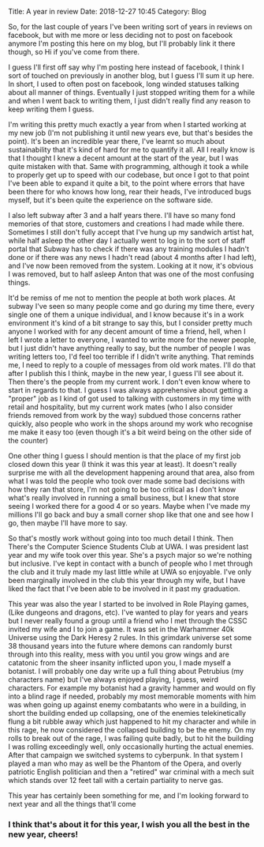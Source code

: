 Title: A year in review
Date: 2018-12-27 10:45
Category: Blog

So, for the last couple of years I've been writing sort of years in reviews on facebook, but with me more or less deciding not to post on facebook anymore I'm posting this here on my blog, but I'll probably link it there though, so Hi if you've come from there.

I guess I'll first off say why I'm posting here instead of facebook, I think I sort of touched on previously in another blog, but I guess I'll sum it up here. In short, I used to often post on facebook, long winded statuses talking about all manner of things. Eventually I just stopped writing them for a while and when I went back to writing them, I just didn't really find any reason to keep writing them I guess.

I'm writing this pretty much exactly a year from when I started working at my new job (I'm not publishing it until new years eve, but that's besides the point). It's been an incredible year there, I've learnt so much about sustainability that it's kind of hard for me to quantify it all. All I really know is that I thought I knew a decent amount at the start of the year, but I was quite mistaken with that. Same with programming, although it took a while to properly get up to speed with our codebase, but once I got to that point I've been able to expand it quite a bit, to the point where errors that have been there for who knows how long, rear their heads, I've introduced bugs myself, but it's been quite the experience on the software side.

I also left subway after 3 and a half years there. I'll have so many fond memories of that store, customers and creations I had made while there. Sometimes I still don't fully accept that I've hung up my sandwich artist hat, while half asleep the other day I actually went to log in to the sort of staff portal that Subway has to check if there was any training modules I hadn't done or if there was any news I hadn't read (about 4 months after I had left), and I've now been removed from the system. Looking at it now, it's obvious I was removed, but to half asleep Anton that was one of the most confusing things.

It'd be remiss of me not to mention the people at both work places. At subway I've seen so many people come and go during my time there, every single one of them a unique individual, and I know because it's in a work environment it's kind of a bit strange to say this, but I consider pretty much anyone I worked with for any decent amount of time a friend, hell, when I left I wrote a letter to everyone, I wanted to write more for the newer people, but I just didn't have anything really to say, but the number of people I was writing letters too, I'd feel too terrible if I didn't write anything. That reminds me, I need to reply to a couple of messages from old work mates. I'll do that after I publish this I think, maybe in the new year, I guess I'll see about it. Then there's the people from my current work. I don't even know where to start in regards to that. I guess I was always apprehensive about getting a "proper" job as I kind of got used to talking with customers in my time with retail and hospitality, but my current work mates (who I also consider friends removed from work by the way) subdued those concerns rather quickly, also people who work in the shops around my work who recognise me make it easy too (even though it's a bit weird being on the other side of the counter)

One other thing I guess I should mention is that the place of my first job closed down this year (I think it was this year at least). It doesn't really surprise me with all the development happening around that area, also from what I was told the people who took over made some bad decisions with how they ran that store, I'm not going to be too critical as I don't know what's really involved in running a small business, but I knew that store seeing I worked there for a good 4 or so years. Maybe when I've made my millions I'll go back and buy a small corner shop like that one and see how I go, then maybe I'll have more to say.

So that's mostly work without going into too much detail I think. Then There's the Computer Science Students Club at UWA. I was president last year and my wife took over this year. She's a psych major so we're nothing but inclusive. I've kept in contact with a bunch of people who I met through the club and it truly made my last little while at UWA so enjoyable. I've only been marginally involved in the club this year through my wife, but I have liked the fact that I've been able to be involved in it past my graduation.

This year was also the year I started to be involved in Role Playing games, (Like dungeons and dragons, etc). I've wanted to play for years and years but I never really found a group until a friend who I met through the CSSC invited my wife and I to join a game. It was set in the Warhammer 40k Universe using the Dark Heresy 2 rules. In this grimdark universe set some 38 thousand years into the future where demons can randomly burst through into this reality, mess with you until you grow wings and are catatonic from the sheer insanity inflicted upon you, I made myself a botanist. I will probably one day write up a full thing about Petrubius (my characters name) but I've always enjoyed playing, I guess, weird characters. For example my botanist had a gravity hammer and would on fly into a blind rage if needed, probably my most memorable moments with him was when going up against enemy combatants who were in a building, in short the building ended up collapsing, one of the enemies telekinetically flung a bit rubble away which just happened to hit my character and while in this rage, he now considered the collapsed building to be the enemy. On my rolls to break out of the rage, I was failing quite badly, but to hit the building I was rolling exceedingly well, only occasionally hurting the actual enemies.
After that campaign we switched systems to cyberpunk. In that system I played a man who may as well be the Phantom of the Opera, and overly patriotic English politician and then a "retired" war criminal with a mech suit which stands over 12 feet tall with a certain partiality to nerve gas.

This year has certainly been something for me, and I'm looking forward to next year and all the things that'll come

### I think that's about it for this year, I wish you all the best in the new year, cheers!
